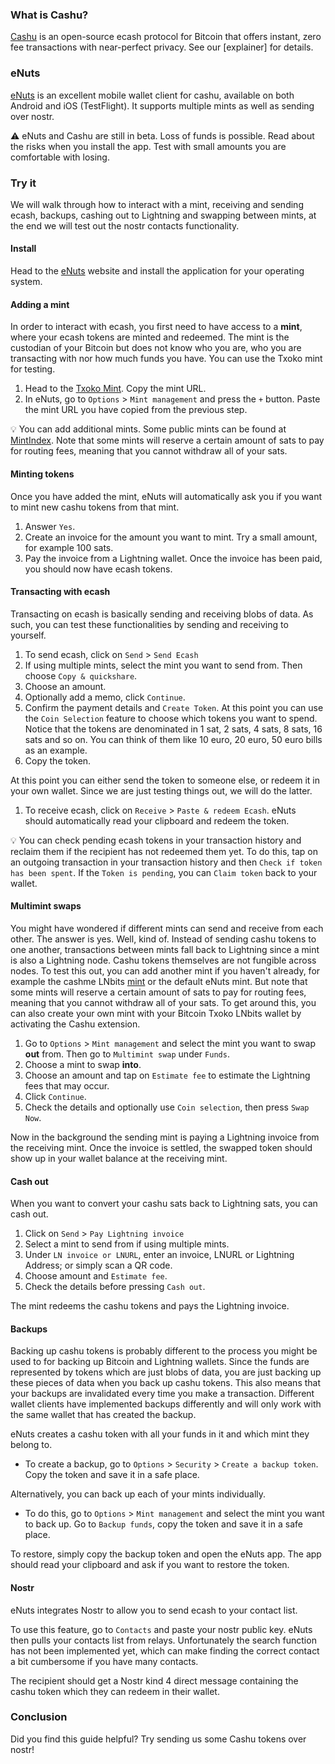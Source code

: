 ### What is Cashu?
[Cashu](https://cashu.space/) is an open-source ecash protocol for Bitcoin that offers instant, zero fee transactions with near-perfect privacy. See our [explainer] for details. 
### eNuts
[eNuts](https://www.enuts.cash/) is an excellent mobile wallet client for cashu, available on both Android and iOS (TestFlight). It supports multiple mints as well as sending over nostr. 

⚠️ eNuts and Cashu are still in beta. Loss of funds is possible. Read about the risks when you install the app. Test with small amounts you are comfortable with losing. 
### Try it
We will walk through how to interact with a mint, receiving and sending ecash, backups, cashing out to Lightning and swapping between mints, at the end we will test out the nostr contacts functionality. 
#### Install
Head to the [eNuts](https://www.enuts.cash/) website and install the application for your operating system. 
#### Adding a mint
In order to interact with ecash, you first need to have access to a **mint**, where your ecash tokens are minted and redeemed. The mint is the custodian of your Bitcoin but does not know who you are, who you are transacting with nor how much funds you have. You can use the Txoko mint for testing. 

1. Head to the [Txoko Mint](https://bitcointxoko.com/cashu/mint/dMk78c5aR7uhHzcqH3Bwqp). Copy the mint URL. 
2. In eNuts, go to `Options` > `Mint management` and press the `+` button. Paste the mint URL you have copied from the previous step. 

💡 You can add additional mints. Some public mints can be found at [MintIndex](https://mintindex.gandlaf.com/). Note that some mints will reserve a certain amount of sats to pay for routing fees, meaning that you cannot withdraw all of your sats.
#### Minting tokens
Once you have added the mint, eNuts will automatically ask you if you want to mint new cashu tokens from that mint. 

1. Answer `Yes`. 
2. Create an invoice for the amount you want to mint. Try a small amount, for example 100 sats. 
4. Pay the invoice from a Lightning wallet. Once the invoice has been paid, you should now have ecash tokens. 
#### Transacting with ecash
Transacting on ecash is basically sending and receiving blobs of data. As such, you can test these functionalities by sending and receiving to yourself. 

1. To send ecash, click on `Send` > `Send Ecash`
2. If using multiple mints, select the mint you want to send from. Then choose `Copy & quickshare`. 
3. Choose an amount. 
4. Optionally add a memo, click `Continue`. 
5. Confirm the payment details and `Create Token`. At this point you can use the `Coin Selection` feature to choose which tokens you want to spend. Notice that the tokens are denominated in 1 sat, 2 sats, 4 sats, 8 sats, 16 sats and so on. You can think of them like 10 euro, 20 euro, 50 euro bills as an example. 
6. Copy the token. 

At this point you can either send the token to someone else, or redeem it in your own wallet. Since we are just testing things out, we will do the latter. 

1. To receive ecash, click on `Receive` > `Paste & redeem Ecash`. eNuts should automatically read your clipboard and redeem the token. 

💡 You can check pending ecash tokens in your transaction history and reclaim them if the recipient has not redeemed them yet. To do this, tap on an outgoing transaction in your transaction history and then `Check if token has been spent`. If the `Token is pending`, you can `Claim token` back to your wallet. 
#### Multimint swaps
You might have wondered if different mints can send and receive from each other. The answer is yes. Well, kind of. Instead of sending cashu tokens to one another, transactions between mints fall back to Lightning since a mint is also a Lightning node. Cashu tokens themselves are not fungible across nodes. To test this out, you can add another mint if you haven't already, for example the cashme LNbits [mint](https://legend.lnbits.com/cashu/mint/4gr9Xcmz3XEkUNwiBiQGoC) or the default eNuts mint. But note that some mints will reserve a certain amount of sats to pay for routing fees, meaning that you cannot withdraw all of your sats. To get around this, you can also create your own mint with your Bitcoin Txoko LNbits wallet by activating the Cashu extension. 

1. Go to `Options` > `Mint management` and select the mint you want to swap **out** from. Then go to `Multimint swap` under `Funds`. 
2. Choose a mint to swap **into**. 
3. Choose an amount and tap on `Estimate fee` to estimate the Lightning fees that may occur. 
4. Click `Continue`. 
5. Check the details and optionally use `Coin selection`, then press `Swap Now`. 

Now in the background the sending mint is paying a Lightning invoice from the receiving mint. Once the invoice is settled, the swapped token should show up in your wallet balance at the receiving mint. 
#### Cash out
When you want to convert your cashu sats back to Lightning sats, you can cash out. 

1. Click on `Send` > `Pay Lightning invoice`
2. Select a mint to send from if using multiple mints. 
3. Under `LN invoice or LNURL`, enter an invoice, LNURL or Lightning Address; or simply scan a QR code. 
4. Choose amount and `Estimate fee`.
6. Check the details before pressing `Cash out`. 

The mint redeems the cashu tokens and pays the Lightning invoice. 
#### Backups
Backing up cashu tokens is probably different to the process you might be used to for backing up Bitcoin and Lightning wallets. Since the funds are represented by tokens which are just blobs of data, you are just backing up these pieces of data when you back up cashu tokens. This also means that your backups are invalidated every time you make a transaction. Different wallet clients have implemented backups differently and will only work with the same wallet that has created the backup. 

eNuts creates a cashu token with all your funds in it and which mint they belong to. 

- To create a backup, go to `Options` > `Security` > `Create a backup token`. Copy the token and save it in a safe place. 

Alternatively, you can back up each of your mints individually. 

- To do this, go to `Options` > `Mint management` and select the mint you want to back up. Go to `Backup funds`, copy the token and save it in a safe place. 

To restore, simply copy the backup token and open the eNuts app. The app should read your clipboard and ask if you want to restore the token. 
#### Nostr
eNuts integrates Nostr to allow you to send ecash to your contact list. 

To use this feature, go to `Contacts` and paste your nostr public key. eNuts then pulls your contacts list from relays. Unfortunately the search function has not been implemented yet, which can make finding the correct contact a bit cumbersome if you have many contacts. 

The recipient should get a Nostr kind 4 direct message containing the cashu token which they can redeem in their wallet. 
### Conclusion
Did you find this guide helpful? Try sending us some Cashu tokens over nostr! 
